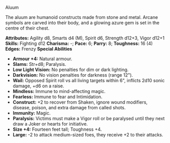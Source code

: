Aluum

The aluum are humanoid constructs made from stone and metal. Arcane
symbols are carved into their body, and a glowing azure gem is set in
the centre of their chest.

**Attributes:** Agility d8, Smarts d4 (M), Spirit d6, Strength d12+3,
Vigor d12+1
**Skills:** Fighting d12
**Charisma:** -; **Pace:** 6; **Parry:** 8; **Toughness:** 16 (4)
**Edges:** Frenzy
**Special Abilities**
- **Armour +4:** Natural armour.
- **Slams:** Str+d8; Paralysis.
- **Low Light Vision:** No penalties for dim or dark lighting.
- **Darkvision:** No vision penalties for darkness (range 12").
- **Wail:** Opposed Spirit roll vs all living targets within 6",
inflicts 2d10 sonic damage, +d6 on a raise.
- **Mindless:** Immune to mind-affecting magic.
- **Fearless:** Immune to fear and Intimidation.
- **Construct:** +2 to recover from Shaken, ignore wound modifiers,
disease, poison, and extra damage from called shots.
- **Immunity:** Magic.
- **Paralysis:** Victims must make a Vigor roll or be paralysed until
they next draw a Joker or hearts for initiative.
- **Size +4:** Fourteen feet tall; Toughness +4.
- **Large:** -2 to attack medium-sized foes, they receive +2 to their
attacks.

